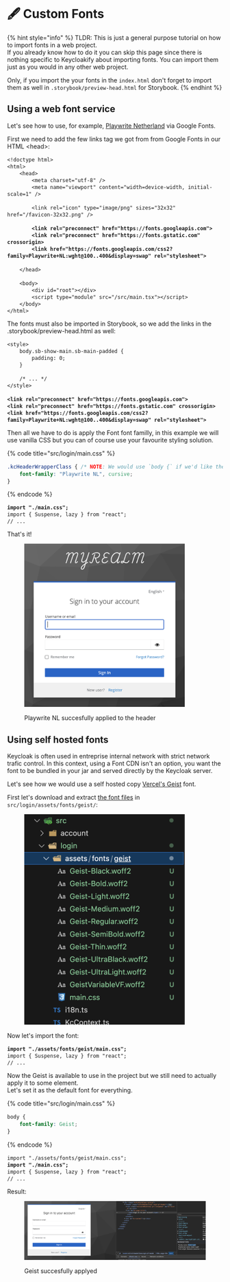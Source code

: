 # 🖋️ Custom Fonts

{% hint style="info" %}
TLDR: This is just a general purpose tutorial on how to import fonts in a web project.\
If you already know how to do it you can skip this page since there is nothing specific to Keycloakify about importing fonts. You can import them just as you would in any other web project. &#x20;

Only, if you import the your fonts in the `index.html` don't forget to import them as well in `.storybook/preview-head.html` for Storybook.
{% endhint %}

## Using a web font service

Let's see how to use, for example, [Playwrite Netherland](https://fonts.google.com/specimen/Playwrite+NL) via Google Fonts. &#x20;

First we need to add the few links tag we got from from Google Fonts in our HTML \<head>: &#x20;

<pre class="language-html" data-title="index.html (or public/index.html in Webpack)"><code class="lang-html">&#x3C;!doctype html>
&#x3C;html>
    &#x3C;head>
        &#x3C;meta charset="utf-8" />
        &#x3C;meta name="viewport" content="width=device-width, initial-scale=1" />

        &#x3C;link rel="icon" type="image/png" sizes="32x32" href="/favicon-32x32.png" />

<strong>        &#x3C;link rel="preconnect" href="https://fonts.googleapis.com">
</strong><strong>        &#x3C;link rel="preconnect" href="https://fonts.gstatic.com" crossorigin>
</strong><strong>        &#x3C;link href="https://fonts.googleapis.com/css2?family=Playwrite+NL:wght@100..400&#x26;display=swap" rel="stylesheet">
</strong>
    &#x3C;/head>

    &#x3C;body>
        &#x3C;div id="root">&#x3C;/div>
        &#x3C;script type="module" src="/src/main.tsx">&#x3C;/script>
    &#x3C;/body>
&#x3C;/html>
</code></pre>

The fonts must also be imported in Storybook, so we add the links in the .storybook/preview-head.html as well: &#x20;

<pre class="language-html" data-title=".storybook/preview-head.html"><code class="lang-html">&#x3C;style>
    body.sb-show-main.sb-main-padded {
        padding: 0;
    }
    
    /* ... */
&#x3C;/style>

<strong>&#x3C;link rel="preconnect" href="https://fonts.googleapis.com">
</strong><strong>&#x3C;link rel="preconnect" href="https://fonts.gstatic.com" crossorigin>
</strong><strong>&#x3C;link href="https://fonts.googleapis.com/css2?family=Playwrite+NL:wght@100..400&#x26;display=swap" rel="stylesheet">
</strong></code></pre>

Then all we have to do is apply the Font font familly, in this example we will use vanilla CSS but you can of course use your favourite styling solution.

{% code title="src/login/main.css" %}
```css
.kcHeaderWrapperClass { /* NOTE: We would use `body {` if we'd like the font to be applied to everything. */
    font-family: "Playwrite NL", cursive;
}
```
{% endcode %}

<pre class="language-tsx" data-title="src/login/KcPage.tsx"><code class="lang-tsx"><strong>import "./main.css";
</strong>import { Suspense, lazy } from "react";
// ...
</code></pre>

That's it!

<figure><img src=".gitbook/assets/image (1) (1) (1) (1) (1) (1) (1) (1) (1).png" alt="" width="375"><figcaption><p>Playwrite NL succesfully applied to the header</p></figcaption></figure>

## Using self hosted fonts

Keycloak is often used in entreprise internal network with strict network trafic control. In this context, using a Font CDN isn't an option, you want the font to be bundled in your jar and served directly by the Keycloak server. &#x20;

Let's see how we would use a self hosted copy [Vercel's Geist](https://vercel.com/font) font.

First let's download and extract [the font files](https://github.com/keycloakify/keycloakify/releases/download/v0.0.1/geist.zip) in `src/login/assets/fonts/geist/`:

<figure><img src=".gitbook/assets/image (1) (1) (1) (1) (1).png" alt="" width="375"><figcaption></figcaption></figure>

Now let's import the font:

<pre class="language-tsx" data-title="src/login/KcPage.tsx"><code class="lang-tsx"><strong>import "./assets/fonts/geist/main.css";
</strong>import { Suspense, lazy } from "react";
// ...
</code></pre>

Now the Geist is available to use in the project but we still need to actually apply it to some element.\
Let's set it as the default font for everything. &#x20;

{% code title="src/login/main.css" %}
```css
body {
    font-family: Geist;
}
```
{% endcode %}

<pre class="language-tsx" data-title="src/login/KcPage.tsx"><code class="lang-tsx">import "./assets/fonts/geist/main.css";
<strong>import "./main.css";
</strong>import { Suspense, lazy } from "react";
// ...
</code></pre>

Result:&#x20;

<figure><img src=".gitbook/assets/image (23).png" alt=""><figcaption><p>Geist succesfully applyed</p></figcaption></figure>
